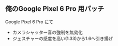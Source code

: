 ## 俺のGoogle Pixel 6 Pro 用パッチ

Google Pixel 6 Pro にて

* カメラシャッター音の強制を無効化
* ジェスチャーの感度を高い(1.33)から1.6へ引き揚げ

